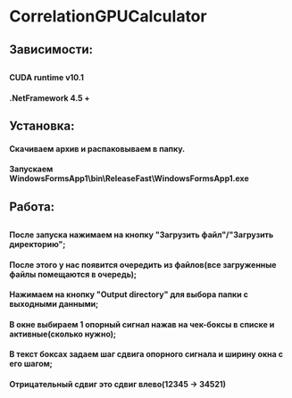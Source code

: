# CorrelationGPUCalculator
 
<h2>
 Зависимости:
 <h2>
   <h4>
    CUDA runtime v10.1
     <h4>
      <h4>
    .NetFramework 4.5 +
     <h4>

 
 <h2>
 Установка:

  <h4>
Скачиваем архив и распаковываем в папку.
 <h4>
 <h4>
Запускаем WindowsFormsApp1\bin\ReleaseFast\WindowsFormsApp1.exe
<h4>

 <h2>
 Работа:
 <h2>
 <h4>
 После запуска нажимаем на кнопку "Загрузить файл"/"Загрузить директорию";
 <h4>
 <h4>
После этого у нас появится очередить из файлов(все загруженные файлы помещаются в очередь);
<h4>
  <h4>
Нажимаем на кнопку "Output directory" для выбора папки с выходными данными;
<h4>
   <h4>
В окне выбираем 1 опорный сигнал нажав на чек-боксы в списке и активные(сколько нужно);
<h4>
    <h4>
В текст боксах задаем шаг сдвига опорного сигнала и ширину окна с его шагом;
<h4>
     <h4>
Отрицательный сдвиг это сдвиг влево(12345 -> 34521) 
<h4>
 
 
 
